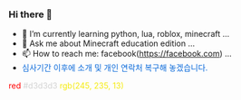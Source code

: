 ### Hi there 👋

<!--
**brendy/brendy** is a ✨ _special_ ✨ repository because its `README.md` (this file) appears on your GitHub profile.

Here are some ideas to get you started:

- 🔭 I’m currently working on ...
- 👯 I’m looking to collaborate on ...
- 🤔 I’m looking for help with ...
- 😄 Pronouns: ...
- ⚡ Fun fact: ...
-->

- 🌱  I’m currently learning python, lua, roblox, minecraft ...
- 💬  Ask me about Minecraft education edition ...
- 📫  How to reach me: facebook(https://facebook.com) ...
- <span style="color:#0969DA">심사기간 이후에 소개 및 개인 연락처 복구해 놓겠습니다.</span>

<span style="color:red">red</span>
<span style="color:#d3d3d3">#d3d3d3</span>
<span style="color:rgb(245, 235, 13)">rgb(245, 235, 13)</span>
